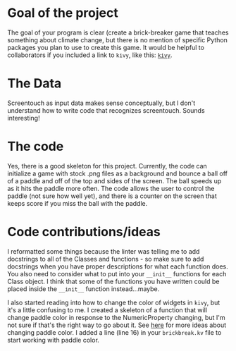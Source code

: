 # Goal of the project
The goal of your program is clear (create a brick-breaker game that teaches something about climate change, but there is no mention of specific Python packages you plan to use to create this game. It would be helpful to collaborators if you included a link to `kivy`, like this: [`kivy`](https://kivy.org/#home).

# The Data
Screentouch as input data makes sense conceptually, but I don't understand how to write code that recognizes screentouch. Sounds interesting!

# The code
Yes, there is a good skeleton for this project. Currently, the code can initialize a game with stock .png files as a background and bounce a ball off of a paddle and off of the top and sides of the screen. The ball speeds up as it hits the paddle more often. The code allows the user to control the paddle (not sure how well yet), and there is a counter on the screen that keeps score if you miss the ball with the paddle.

# Code contributions/ideas
I reformatted some things because the linter was telling me to add docstrings to all of the Classes and functions - so make sure to add docstrings when you have proper descriptions for what each function does. You also need to consider what to put into your `__init__` functions for each Class object. I think that some of the functions you have written could be placed inside the `__init__` function instead...maybe.

I also started reading into how to change the color of widgets in `kivy`, but it's a little confusing to me. I created a skeleton of a function that will change paddle color in response to the NumericProperty changing, but I'm not sure if that's the right way to go about it. See [here](https://stackoverflow.com/questions/12997545/how-do-i-change-the-color-of-my-widget-in-kivy-at-run-time) for more ideas about changing paddle color. I added a line (line 16) in your `brickbreak.kv` file to start working with paddle color.
